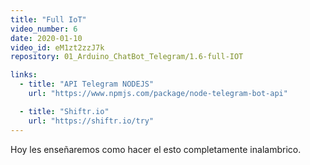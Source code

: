 ```yaml
---
title: "Full IoT"
video_number: 6
date: 2020-01-10
video_id: eM1zt2zzJ7k
repository: 01_Arduino_ChatBot_Telegram/1.6-full-IOT

links:
  - title: "API Telegram NODEJS"
    url: "https://www.npmjs.com/package/node-telegram-bot-api"

  - title: "Shiftr.io"
	url: "https://shiftr.io/try"
---
```


Hoy les enseñaremos como hacer el esto completamente inalambrico.